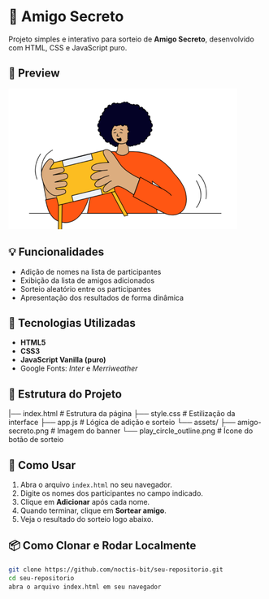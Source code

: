# 🎁 Amigo Secreto

Projeto simples e interativo para sorteio de **Amigo Secreto**, desenvolvido com HTML, CSS e JavaScript puro.

## 📸 Preview

![Preview da aplicação](assets/amigo-secreto.png)

## 💡 Funcionalidades

- Adição de nomes na lista de participantes
- Exibição da lista de amigos adicionados
- Sorteio aleatório entre os participantes
- Apresentação dos resultados de forma dinâmica

## 🚀 Tecnologias Utilizadas

- **HTML5**
- **CSS3**
- **JavaScript Vanilla (puro)**
- Google Fonts: *Inter* e *Merriweather*

## 📁 Estrutura do Projeto


|── index.html # Estrutura da página
├── style.css # Estilização da interface
├── app.js # Lógica de adição e sorteio
└── assets/
├── amigo-secreto.png # Imagem do banner
└── play_circle_outline.png # Ícone do botão de sorteio






## 🧠 Como Usar

1. Abra o arquivo `index.html` no seu navegador.
2. Digite os nomes dos participantes no campo indicado.
3. Clique em **Adicionar** após cada nome.
4. Quando terminar, clique em **Sortear amigo**.
5. Veja o resultado do sorteio logo abaixo.

## 📦 Como Clonar e Rodar Localmente

```bash
git clone https://github.com/noctis-bit/seu-repositorio.git
cd seu-repositorio
abra o arquivo index.html em seu navegador

